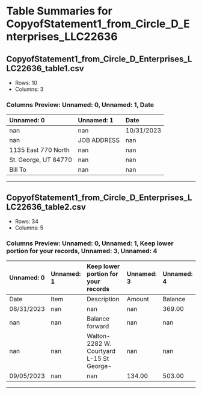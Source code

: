 # Table Summaries for CopyofStatement1_from_Circle_D_Enterprises_LLC22636

## CopyofStatement1_from_Circle_D_Enterprises_LLC22636_table1.csv
- Rows: 10
- Columns: 3
### Columns Preview: Unnamed: 0, Unnamed: 1, Date

| Unnamed: 0            | Unnamed: 1   | Date       |
|:----------------------|:-------------|:-----------|
| nan                   | nan          | 10/31/2023 |
| nan                   | JOB ADDRESS  | nan        |
| 1135 East 770 North   | nan          | nan        |
| St. George, UT  84770 | nan          | nan        |
| Bill To               | nan          | nan        |

---
## CopyofStatement1_from_Circle_D_Enterprises_LLC22636_table2.csv
- Rows: 34
- Columns: 5
### Columns Preview: Unnamed: 0, Unnamed: 1, Keep lower portion for your records, Unnamed: 3, Unnamed: 4

| Unnamed: 0   | Unnamed: 1   | Keep lower portion for your records       | Unnamed: 3   | Unnamed: 4   |
|:-------------|:-------------|:------------------------------------------|:-------------|:-------------|
| Date         | Item         | Description                               | Amount       | Balance      |
| 08/31/2023   | nan          | nan                                       | nan          | 369.00       |
| nan          | nan          | Balance forward                           | nan          | nan          |
| nan          | nan          | Walton- 2282 W. Courtyard L-15 St George- | nan          | nan          |
| 09/05/2023   | nan          | nan                                       | 134.00       | 503.00       |

---